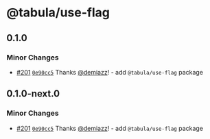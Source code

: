 # @tabula/use-flag

## 0.1.0

### Minor Changes

- [#201](https://github.com/ReTable/ui-kit/pull/201) [`0e90cc5`](https://github.com/ReTable/ui-kit/commit/0e90cc5ab2a96dd7d65a0fb4eddff94ead697d45) Thanks [@demiazz](https://github.com/demiazz)! - add `@tabula/use-flag` package

## 0.1.0-next.0

### Minor Changes

- [#201](https://github.com/ReTable/ui-kit/pull/201) [`0e90cc5`](https://github.com/ReTable/ui-kit/commit/0e90cc5ab2a96dd7d65a0fb4eddff94ead697d45) Thanks [@demiazz](https://github.com/demiazz)! - add `@tabula/use-flag` package

